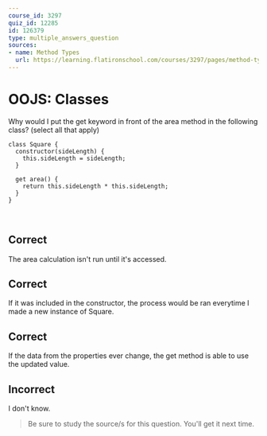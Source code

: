 ```yaml
---
course_id: 3297
quiz_id: 12285
id: 126379
type: multiple_answers_question
sources:
- name: Method Types
  url: https://learning.flatironschool.com/courses/3297/pages/method-types?module_item_id=143625
---
```


# OOJS: Classes

Why would I put the get keyword in front of the area method in the following class? (select all that apply)

```
class Square {
  constructor(sideLength) {
    this.sideLength = sideLength;
  }

  get area() {
    return this.sideLength * this.sideLength;
  }
}
```

&nbsp;

## Correct

The area calculation isn't run until it's accessed.

## Correct

If it was included in the constructor, the process would be ran everytime I made
a new instance of Square.

## Correct

If the data from the properties ever change, the get method is able to use the
updated value.

## Incorrect

I don't know.

> Be sure to study the source/s for this question. You'll get it next time.
